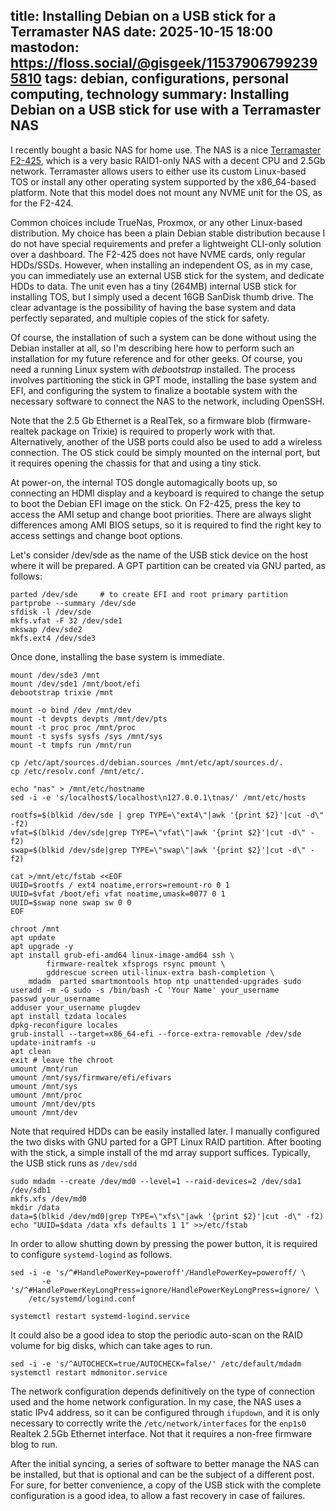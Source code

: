 title: Installing Debian on a USB stick for a Terramaster NAS
date: 2025-10-15 18:00
mastodon: https://floss.social/@gisgeek/115379067992395810
tags: debian, configurations, personal computing, technology
summary: Installing Debian on a USB stick for use with a Terramaster NAS
---

I recently bought a basic NAS for home use. The NAS is a nice [Terramaster
F2-425](https://shop.terra-master.com/it-it/products/f2-425), which is a very
basic RAID1-only NAS with a decent CPU and 2.5Gb network. Terramaster allows
users to either use its custom Linux-based TOS or install any other operating
system supported by the x86_64-based platform. Note that this model does not
mount any NVME unit for the OS, as for the F2-424.

Common choices include TrueNas, Proxmox, or any other Linux-based distribution.
My choice has been a plain Debian stable distribution because I do not have
special requirements and prefer a lightweight CLI-only solution over a
dashboard. The F2-425 does not have NVME cards, only regular HDDs/SSDs.
However, when installing an independent OS, as in my case, you can immediately
use an external USB stick for the system, and dedicate HDDs to data. The unit
even has a tiny (264MB) internal USB stick for installing TOS, but I simply
used a decent 16GB SanDisk thumb drive. The clear advantage is the possibility
of having the base system and data perfectly separated, and multiple copies of
the stick for safety.

Of course, the installation of such a system can be done without using the
Debian installer at all, so I'm describing here how to perform such an
installation for my future reference and for other geeks. Of course, you need a
running Linux system with _debootstrap_ installed. The process involves
partitioning the stick in GPT mode, installing the base system and EFI, and
configuring the system to finalize a bootable system with the necessary
software to connect the NAS to the network, including OpenSSH.

Note that the 2.5 Gb Ethernet is a RealTek, so a firmware blob
(firmware-realtek package on Trixie) is required to properly work with that.
Alternatively, another of the USB ports could also be used to add a wireless
connection. The OS stick could be simply mounted on the internal port, but it
requires opening the chassis for that and using a tiny stick.

At power-on, the internal TOS dongle automagically boots up, so connecting an
HDMI display and a keyboard is required to change the setup to boot the Debian
EFI image on the stick. On F2-425, press the <F12> key to access the AMI setup
and change boot priorities. There are always slight differences among AMI BIOS
setups, so it is required to find the right key to access settings and change
boot options.

Let's consider /dev/sde as the name of the USB stick device on the host where
it will be prepared. A GPT partition can be created via GNU parted, as follows:
```
parted /dev/sde 	# to create EFI and root primary partition
partprobe --summary /dev/sde
sfdisk -l /dev/sde
mkfs.vfat -F 32 /dev/sde1
mkswap /dev/sde2
mkfs.ext4 /dev/sde3
```

Once done, installing the base system is immediate.

```
mount /dev/sde3 /mnt
mount /dev/sde1 /mnt/boot/efi
debootstrap trixie /mnt

mount -o bind /dev /mnt/dev
mount -t devpts devpts /mnt/dev/pts
mount -t proc proc /mnt/proc
mount -t sysfs sysfs /sys /mnt/sys
mount -t tmpfs run /mnt/run

cp /etc/apt/sources.d/debian.sources /mnt/etc/apt/sources.d/.
cp /etc/resolv.conf /mnt/etc/.

echo "nas" > /mnt/etc/hostname
sed -i -e 's/localhost$/localhost\n127.0.0.1\tnas/' /mnt/etc/hosts

rootfs=$(blkid /dev/sde | grep TYPE=\"ext4\"|awk '{print $2}'|cut -d\" -f2)
vfat=$(blkid /dev/sde|grep TYPE=\"vfat\"|awk '{print $2}'|cut -d\" -f2)
swap=$(blkid /dev/sde|grep TYPE=\"swap\"|awk '{print $2}'|cut -d\" -f2)

cat >/mnt/etc/fstab <<EOF
UUID=$rootfs / ext4 noatime,errors=remount-ro 0 1
UUID=$vfat /boot/efi vfat noatime,umask=0077 0 1
UUID=$swap none swap sw 0 0
EOF

chroot /mnt
apt update
apt upgrade -y
apt install grub-efi-amd64 linux-image-amd64 ssh \
        firmware-realtek xfsprogs rsync pmount \
        gddrescue screen util-linux-extra bash-completion \
 	mdadm  parted smartmontools htop ntp unattended-upgrades sudo
useradd -m -G sudo -s /bin/bash -C 'Your Name' your_username 
passwd your_username
adduser your_username plugdev
apt install tzdata locales
dpkg-reconfigure locales
grub-install --target=x86_64-efi --force-extra-removable /dev/sde
update-initramfs -u
apt clean
exit # leave the chroot
umount /mnt/run
umount /mnt/sys/firmware/efi/efivars
umount /mnt/sys
umount /mnt/proc
umount /mnt/dev/pts
umount /mnt/dev

```

Note that required HDDs can be easily installed later. I manually configured
the two disks with GNU parted for a GPT Linux RAID partition.  After booting
with the stick, a simple install of the md array support suffices.  Typically,
the USB stick runs as `/dev/sdd` 

```
sudo mdadm --create /dev/md0 --level=1 --raid-devices=2 /dev/sda1 /dev/sdb1
mkfs.xfs /dev/md0
mkdir /data
data=$(blkid /dev/md0|grep TYPE=\"xfs\"|awk '{print $2}'|cut -d\" -f2)
echo "UUID=$data /data xfs defaults 1 1" >>/etc/fstab
```

In order to allow shutting down by pressing the power button, it is required to
configure `systemd-logind` as follows.

```
sed -i -e 's/^#HandlePowerKey=poweroff'/HandlePowerKey=poweroff/ \
       -e 's/^#HandlePowerKeyLongPress=ignore/HandlePowerKeyLongPress=ignore/ \
	/etc/systemd/logind.conf

systemctl restart systemd-logind.service
```

It could also be a good idea to stop the periodic auto-scan on the RAID volume
for big disks, which can take ages to run.

```
sed -i -e 's/^AUTOCHECK=true/AUTOCHECK=false/' /etc/default/mdadm
systemctl restart mdmonitor.service
```

The network configuration depends definitively on the type of connection used
and the home network configuration. In my case, the NAS uses a static IPv4
address, so it can be configured through `ifupdown`, and it is only necessary
to correctly write the `/etc/network/interfaces` for the `enp1s0` Realtek 2.5Gb
Ethernet interface. Not that it requires a non-free firmware blog to run.

After the initial syncing, a series of software to better manage the NAS can be
installed, but that is optional and can be the subject of a different post. For
sure, for better convenience, a copy of the USB stick with the complete
configuration is a good idea, to allow a fast recovery in case of failures.



